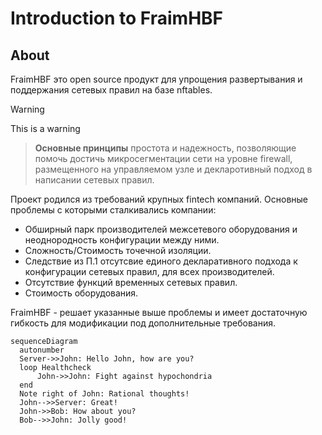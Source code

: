 Introduction to FraimHBF
========================

About
-----

FraimHBF это open source продукт для упрощения развертывания и поддержания сетевых правил на базе nftables.

>[!WARNING]
>This is a warning

> **Основные принципы**
>простота и надежность, позволяющие помочь достичь микросегментации сети на уровне firewall,
>размещенного на управляемом узле и декларотивный подход в написании сетевых правил.
> 

Проект родился из требований крупных fintech компаний.
Основные проблемы c которыми сталкивались компании:
- Обширный парк производителей межсетевого оборудования и неоднородность конфигурации между ними.
- Сложность/Стоимость точечной изоляции.
- Следствие из П.1 отсутсвие единого декларативного подхода к конфигурации сетевых правил, для всех производителей.
- Отсутствие функций временных сетевых правил.
- Стоимость оборудования.

FraimHBF - решает указанные выше проблемы и имеет достаточную гибкость для модификации под дополнительные требования.


``` mermaid
sequenceDiagram
  autonumber
  Server->>John: Hello John, how are you?
  loop Healthcheck
      John->>John: Fight against hypochondria
  end
  Note right of John: Rational thoughts!
  John-->>Server: Great!
  John->>Bob: How about you?
  Bob-->>John: Jolly good!
```